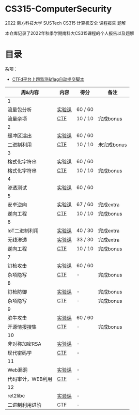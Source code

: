 # CS315-ComputerSecurity
2022 南方科技大学 SUSTech CS315 计算机安全 课程报告 题解

本仓库记录了2022年秋季学期南科大CS315课程的个人报告以及题解

# 目录

杂项：
- [CTFd平台上题监测&flag自动提交脚本](ctfd.py)

周&内容 | 内容 | 得分 | 备注  
-- | --- | -- | --
1 | | | 
流量包分析 | [实验课](week1/lab.md) | 60 / 60 | 
流量杂项 | [CTF](week1/ctf.md) | 10 / 10 | 完成bonus
2 | | | 
缓冲区溢出 |[实验课](week2/lab.md) | 60 / 60 | 
二进制利用 | [CTF](week2/ctf.md) | 10 / 10 | 未完成bonus
3 | | | 
格式化字符串 | [实验课](week3/lab.md) | 60 / 60 | 
格式化字符串 | [CTF](week3/wp.md) | 10 / 10 | 完成bonus
4 | | | 
渗透测试 | [实验课](week4/lab.md) | 60 / 60 | 
5 | | |  
安卓逆向 | [实验课](week5/lab.md) | 67 / 60 | 完成extra
逆向工程 | [CTF](week5/wp.md) | 10 / 10 | 完成bonus
6 | | | 
IoT二进制利用 | [实验课](week6/lab1.md) | 40 / 30 | 完成extra
无线渗透 | [实验课](week6/lab2.md) | 33 / 30 | 完成extra  
逆向工程 | [CTF](week6/wp.md) | 10 / 10 | 完成bonus
7 | | | 
钉枪攻击 | [实验课](week7/lab.md) | 60 / 60 | 
杂项隐写 | [CTF](week7/wp.md) | - | 完成bonus
8 | | | 
钉枪防御 | [实验课](week8/lab.md) | - | 完成bonus
杂项隐写 | [CTF](week8/wp.md) | - | 完成bonus
9 | | | 
脏牛攻击 | [实验课](week9/lab.md) | 60 / 60 | 
开源情报搜集 | [CTF](week9/wp.md) | - | 完成bonus
10 | | | 
非对称加密RSA | [实验课](weeka/lab.md) | - | 
现代密码学 | [CTF](weeka/wp.md) | - | 
11 | | | 
Web漏洞 | [实验课](weekb/lab.md) | - | 
代码审计，WEB利用 | [CTF](weekb/wp.md) | - | 
12 | | | 
ret2libc | [实验课](weekc/lab.md) | - | 
二进制利用进阶 | [CTF](weekc/wp.md) | - | 
